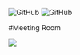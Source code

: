 <img alt="GitHub" src="https://img.shields.io/github/license/neeleshio/api-meeting-room"> <img alt="GitHub" src="https://img.shields.io/badge/type-api-red"> 

#Meeting Room

<img src="https://img.shields.io/badge/-CRUD-blue"> 



